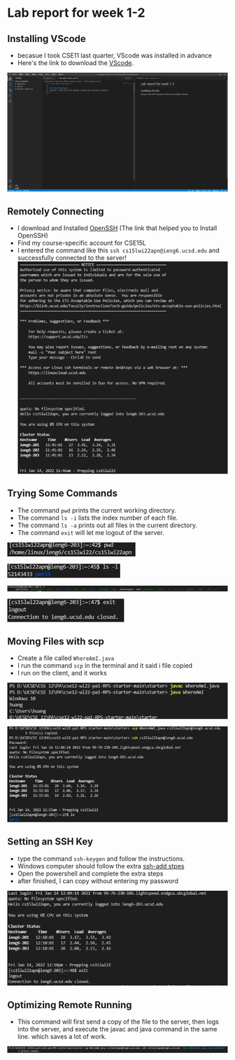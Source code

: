 # Lab report for week 1-2

## Installing VScode
* becasue I took CSE11 last quarter, VScode was installed in advance
* Here's the link to download the [VScode](https://code.visualstudio.com/).

![Image](1.PNG)


## Remotely Connecting

* I download and Installed [OpenSSH](https://docs.microsoft.com/en-us/windows-server/administration/openssh/openssh_install_firstuse) (The link that helped you to Install OpenSSH)
* Find my course-specific account for CSE15L
* I entered the command like this `ssh cs15lwi22apn@ieng6.ucsd.edu`
and successfully connected to the server!
![Image](2.PNG)

## Trying Some Commands

* The command `pwd` prints the current working directory.
* The command `ls -i` lists the index number of each file.
* The command `ls -a` prints out all files in the current directory.
* The command `exit` will let me logout of the server.

![Image](8.PNG)

![Image](9.PNG)

![Image](10.PNG)

![Image](11.PNG)

## Moving Files with scp

* Create a file called `WhereAmI.java`
* I run the command `scp` in the terminal and it said i file copied
* I run on the client, and it works

![Image](4.PNG)

![Image](5.PNG)

## Setting an SSH Key

* type the command `ssh-keygen` and follow the instructions.
* Windows computer should follow the extra [ssh-add stpes](https://docs.microsoft.com/en-us/windows-server/administration/openssh/openssh_keymanagement#user-key-generation)
* Open the powershell and complete the extra steps
* after finished, I can copy without entering my password

![Image](6.PNG)

## Optimizing Remote Running

* This command will first send a copy of the file to the server, then logs into the server, and execute the javac and java command in the same line. which saves a lot of work. 

![Image](7.PNG)


